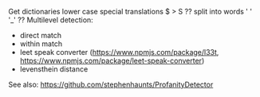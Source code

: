 Get dictionaries
lower case
special translations
  $ > S
  ??
split into words
  ' '
  '_'
  ??
Multilevel detection:
  - direct match
  - within match
  - leet speak converter (https://www.npmjs.com/package/l33t, https://www.npmjs.com/package/leet-speak-converter)
  - levensthein distance

See also: https://github.com/stephenhaunts/ProfanityDetector